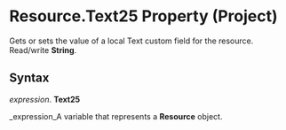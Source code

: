 
# Resource.Text25 Property (Project)

Gets or sets the value of a local Text custom field for the resource. Read/write  **String**.


## Syntax

 _expression_. **Text25**

 _expression_A variable that represents a  **Resource** object.

